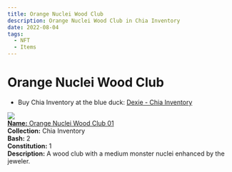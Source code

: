 ```yaml
---
title: Orange Nuclei Wood Club
description: Orange Nuclei Wood Club in Chia Inventory
date: 2022-08-04
tags:
  - NFT
  - Items
---
```


# Orange Nuclei Wood Club

- Buy Chia Inventory at the blue duck: [Dexie - Chia Inventory](https://dexie.space/offers/col16fpva26fhdjp2echs3cr7c30gzl7qe67hu9grtsjcqldz354asjsyzp6wx/xch)

<div class="item_thumbnail_detail">
<img src="https://zzxkjbbdkgcgomldkdsqca7gymxigwyydc3dz6l5qnkwr6mg4xzq.arweave.net/zm6khCNRhGcxY1DlAQPmwy6DWxgYtjz5fYNVaPmG5fM"><br/>
<div><a href="https://www.spacescan.io/xch/coin/0xc1c24f249cc54ed0e51b2cdc7500c81a238987b1a450cef1bb303639541e8af2"><strong>Name:</strong> Orange Nuclei Wood Club 01</a></div>
<div><strong>Collection:</strong> Chia Inventory</div>
<div><strong>Bash:</strong> 2</div>
<div><strong>Constitution:</strong> 1</div>
<div><strong>Description:</strong> A wood club with a medium monster nuclei enhanced by the jeweler.</div>
</div>

